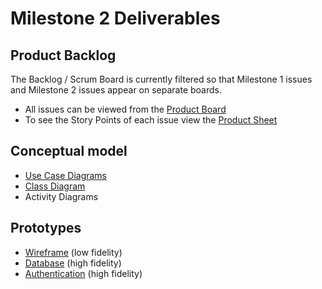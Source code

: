 # Milestone 2 Deliverables

## Product Backlog
The Backlog / Scrum Board is currently filtered so that Milestone 1 issues and Milestone 2 issues appear on separate boards.

- All issues can be viewed from the [Product Board](https://github.com/users/504knight/projects/1/views/4)
- To see the Story Points of each issue view the [Product Sheet](https://github.com/users/504knight/projects/1/views/1)

## Conceptual model
- [Use Case Diagrams](https://github.com/504knight/7-little-ducklings/blob/master/docs/uml/Use%20Case%20Diagrams.md)
- [Class Diagram](https://github.com/504knight/7-little-ducklings/blob/master/docs/uml/uml-class-diagram.png)
- Activity Diagrams

## Prototypes
- [Wireframe](https://github.com/504knight/7-little-ducklings/blob/master/docs/wireframe.pdf) (low fidelity)
- [Database](https://github.com/504knight/7-little-ducklings/tree/master/database) (high fidelity)
- [Authentication](https://github.com/504knight/7-little-ducklings/tree/master/manamana) (high fidelity)

